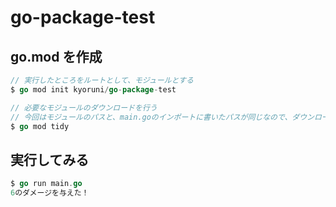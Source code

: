 # go-package-test

## go.mod を作成

```go
// 実行したところをルートとして、モジュールとする
$ go mod init kyoruni/go-package-test

// 必要なモジュールのダウンロードを行う
// 今回はモジュールのパスと、main.goのインポートに書いたパスが同じなので、ダウンロードの必要がない -> 特に何も行われない
$ go mod tidy
```

## 実行してみる

```go
$ go run main.go
6のダメージを与えた！
```